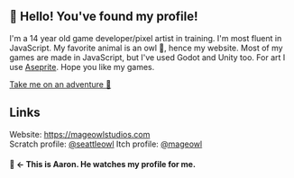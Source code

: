 ## 👋 Hello! You've found my profile!

I'm a 14 year old game developer/pixel artist in training. I'm most fluent in  JavaScript. My favorite animal is an owl 🦉, hence my website. Most of my games are made in JavaScript, but I've used Godot and Unity too. For art I use [Aseprite](https://aseprite.org). Hope you like my games.

[Take me on an adventure 🧭](adventure/start.md)

## Links
Website: https://mageowlstudios.com<br>
Scratch profile: [@seattleowl](https://scratch.mit.edu/users/seattleowl)
Itch profile: [@mageowl](https://mageowl.itch.io)

#### 🦉 <- This is Aaron. He watches my profile for me.
